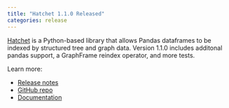 ```yaml
---
title: "Hatchet 1.1.0 Released"
categories: release
---
```


[Hatchet](https://github.com/LLNL/hatchet) is a Python-based library that allows Pandas dataframes to be indexed by structured tree and graph data. Version 1.1.0 includes additonal pandas support, a GraphFrame reindex operator, and more tests.

Learn more:
- [Release notes](https://github.com/LLNL/hatchet/releases/tag/v1.1.0)
- [GitHub repo](https://github.com/LLNL/hatchet)
- [Documentation](https://hatchet.readthedocs.io/en/latest/)
